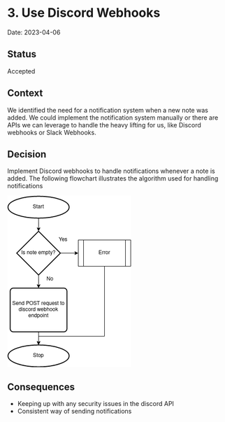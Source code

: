 # 3. Use Discord Webhooks

Date: 2023-04-06

## Status

Accepted

## Context

We identified the need for a notification system when a new note was added. We could implement the notification system manually or there are APIs we can leverage to handle the heavy lifting for us, like Discord webhooks or Slack Webhooks.
 
## Decision

Implement Discord webhooks to handle notifications whenever a note is added.
The following flowchart illustrates the algorithm used for handling notifications

![Flowchart Representing Logging Algorithm](../assets/LoggingFlowchart.png)

## Consequences

- Keeping up with any security issues in the discord API
- Consistent way of sending notifications 
